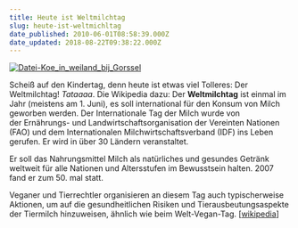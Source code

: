 ```yaml
---
title: Heute ist Weltmilchtag
slug: heute-ist-weltmichltag
date_published: 2010-06-01T08:58:39.000Z
date_updated: 2018-08-22T09:38:22.000Z
---
```


[![Datei-Koe_in_weiland_bij_Gorssel](//picdump.thafaker.de/2010/06/Datei-Koe_in_weiland_bij_Gorssel.jpeg)](http://picdump.thafaker.de/2010/06/Datei-Koe_in_weiland_bij_Gorssel.jpeg)

Scheiß auf den Kindertag, denn heute ist etwas viel Tolleres: Der Weltmilchtag! *Tataaaa*. Die Wikipedia dazu: Der **Weltmilchtag** ist einmal im Jahr (meistens am 1. Juni), es soll international für den Konsum von Milch geworben werden. Der Internationale Tag der Milch wurde von der Ernährungs- und Landwirtschaftsorganisation der Vereinten Nationen (FAO) und dem Internationalen Milchwirtschaftsverband (IDF) ins Leben gerufen. Er wird in über 30 Ländern veranstaltet.

Er soll das Nahrungsmittel Milch als natürliches und gesundes Getränk weltweit für alle Nationen und Altersstufen im Bewusstsein halten. 2007 fand er zum 50. mal statt.

Veganer und Tierrechtler organisieren an diesem Tag auch typischerweise Aktionen, um auf die gesundheitlichen Risiken und Tierausbeutungsaspekte der Tiermilch hinzuweisen, ähnlich wie beim Welt-Vegan-Tag. [[wikipedia](http://de.wikipedia.org/wiki/Weltmilchtag)]

